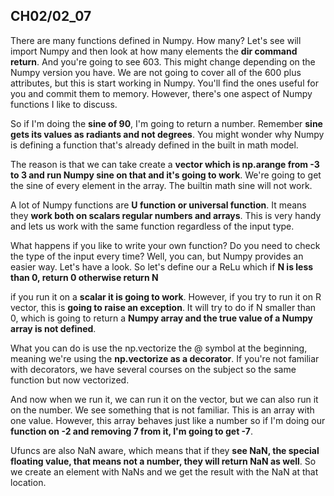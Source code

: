 ## CH02/02_07

There are many functions defined in Numpy. How many? Let's see will import Numpy and then look at how many elements the **dir command return**. And you're going to see 603. This might change depending on the Numpy version you have. We are not going to cover all of the 600 plus attributes, but this is start working in Numpy. You'll find the ones useful for you and commit them to memory. However, there's one aspect of Numpy functions I like to discuss. 


So if I'm doing the **sine of 90**, I'm going to return a number. Remember **sine gets its values as radiants and not degrees**. You might wonder why Numpy is defining a function that's already defined in the built in math model. 

The reason is that we can take create a **vector which is np.arange from -3 to 3 and run Numpy sine on that and it's going to work**. We're going to get the sine of every element in the array. The builtin math sine will not work. 

A lot of Numpy functions are **U function or universal function**. It means they **work both on scalars regular numbers and arrays**. This is very handy and lets us work with the same function regardless of the input type. 

What happens if you like to write your own function? Do you need to check the type of the input every time? Well, you can, but Numpy provides an easier way. Let's have a look. So let's define our a ReLu which if **N is less than 0, return 0 otherwise return N** 

if you run it on a **scalar it is going to work**. However, if you try to run it on R vector, this is **going to raise an exception**. It will try to do if N smaller than 0, which is going to return a **Numpy array and the true value of a Numpy array is not defined**.

What you can do is use the np.vectorize the @ symbol at the beginning, meaning we're using the  **np.vectorize as a decorator**. If you're not familiar with decorators, we have several courses on the subject so the same function but now vectorized. 

And now when we run it, we can run it on the vector, but we can also run it on the number. We see something that is not familiar. This is an array with one value. However, this array behaves just like a number so if I'm doing our **function on -2 and removing 7 from it, I'm going to get -7**.

Ufuncs are also NaN aware, which means that if they **see NaN, the special floating value, that means not a number, they will return NaN as well**. So we create an element with NaNs and we get the result with the NaN at that location.


